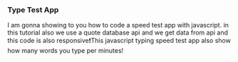 
### Type Test App
I am gonna showing to you how to code a speed test app with javascript. in this tutorial also we use a quote database api and we get data from api and this code is also responsive❗️This javascript typing speed test app also show how many words you type per minutes!

# 
